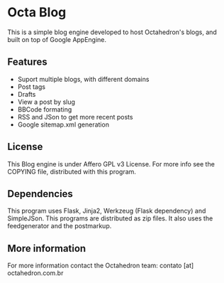 Octa Blog
=========

This is a simple blog engine developed to host Octahedron's blogs, and built on top of Google AppEngine.

Features
--------
  * Suport multiple blogs, with different domains
  * Post tags
  * Drafts
  * View a post by slug
  * BBCode formating
  * RSS and JSon to get more recent posts
  * Google sitemap.xml generation

License
-------
This Blog engine is under Affero GPL v3 License.
For more info see the COPYING file, distributed with this program.

Dependencies
------------
This program uses Flask, Jinja2, Werkzeug (Flask dependency) and SimpleJSon. This programs are distributed as zip files.
It also uses the feedgenerator and the postmarkup.

More information
----------------
For more information contact the Octahedron team: contato [at] octahedron.com.br
